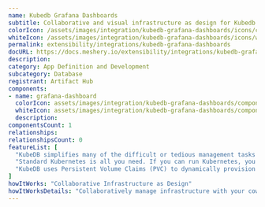```yaml
---
name: Kubedb Grafana Dashboards
subtitle: Collaborative and visual infrastructure as design for Kubedb Grafana Dashboards
colorIcon: /assets/images/integration/kubedb-grafana-dashboards/icons/color/kubedb-grafana-dashboards-color.svg
whiteIcon: /assets/images/integration/kubedb-grafana-dashboards/icons/white/kubedb-grafana-dashboards-white.svg
permalink: extensibility/integrations/kubedb-grafana-dashboards
docURL: https://docs.meshery.io/extensibility/integrations/kubedb-grafana-dashboards
description: 
category: App Definition and Development
subcategory: Database
registrant: Artifact Hub
components: 
- name: grafana-dashboard
  colorIcon: assets/images/integration/kubedb-grafana-dashboards/components/grafana-dashboard/icons/color/grafana-dashboard-color.svg
  whiteIcon: assets/images/integration/kubedb-grafana-dashboards/components/grafana-dashboard/icons/white/grafana-dashboard-white.svg
  description: 
componentsCount: 1
relationships: 
relationshipsCount: 0
featureList: [
  "KubeDB simplifies many of the difficult or tedious management tasks of running a production grade databases on private and public clouds. Maintain one stack for all your stateless and stateful applications and simplify the operational complexity.",
  "Standard Kubernetes is all you need. If you can run Kubernetes, you can provision and manage databases using KubeDB. Use standard Kubernetes CLI and API to provision and manage databases.",
  "KubeDB uses Persistent Volume Claims (PVC) to dynamically provision disks for database instances. Using appropriately defined StorageClasses, KubeDB provisioned database instances are designed to scale from small development workloads up to performance-intensive workloads on private and public cloud environments."
]
howItWorks: "Collaborative Infrastructure as Design"
howItWorksDetails: "Collaboratively manage infrastructure with your coworkers synchronously sharing the same designs."
---
```

